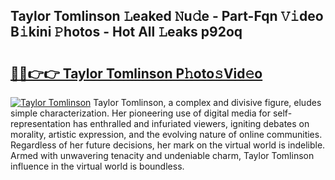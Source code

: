 ## Taylor Tomlinson 𝙻eaked 𝙽u𝚍e - Part-Fqn 𝚅𝚒deo B𝚒kini 𝙿hotos - Hot All 𝙻eaks p92oq

# <h2><a href="http://ld2l0s1.urlbe.top/?page=Taylor+Tomlinson">🔗🔗👉👉 Taylor Tomlinson P𝚑oto𝚜Vid𝚎o</a></h2>

[![Taylor Tomlinson](https://i.imgur.com/eBuTRDB.gif)](http://ld2l0s1.urlbe.top/?page=Taylor+Tomlinson)
Taylor Tomlinson, a complex and divisive figure, eludes simple characterization. Her pioneering use of digital media for self-representation has enthralled and infuriated viewers, igniting debates on morality, artistic expression, and the evolving nature of online communities. Regardless of her future decisions, her mark on the virtual world is indelible. Armed with unwavering tenacity and undeniable charm, Taylor Tomlinson influence in the virtual world is boundless.
